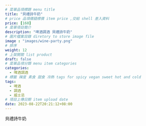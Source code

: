 ```yaml
---
# 菜單品項標題 menu title 
title: "貝禮詩牛奶"
# price 品項價錢標價 item price ,交給 shell 差入資料
price: [160] 
# 菜單項目簡介 
description: "啤酒調酒 貝禮詩牛奶"
# 圖片檔案目錄 diretory to store image file
image : "images/wine-party.png"
# 排序
weight: 12 
# 上架開關 list product 
draft: false
# 菜單品項分類 menu item categories 
categories:
  - 啤酒調酒 
# 標籤 辣度 素食 甜食 冷熱 tags for spicy vegan sweet hot and cold 
tags:
  - 啤酒
  - 調酒 
  - 威士忌
# 項目上傳日期 item upload date 
date: 2023-08-22T20:21:12+08:00
---
```


 貝禮詩牛奶
